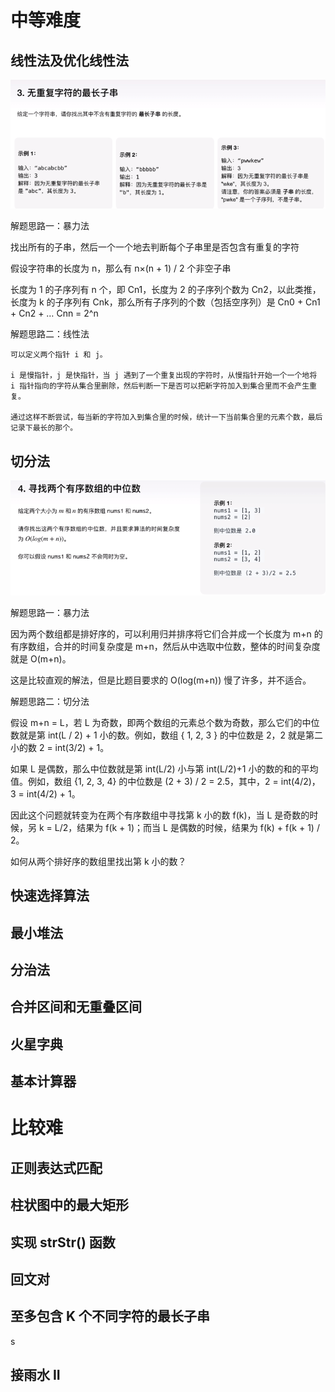 # 中等难度

## 线性法及优化线性法

<div align="center"> <img src="pic/LC03.png"/> </div>

解题思路一：暴力法

找出所有的子串，然后一个一个地去判断每个子串里是否包含有重复的字符


假设字符串的长度为 n，那么有 n×(n + 1) / 2 个非空子串  

长度为 1 的子序列有 n 个，即 Cn1，长度为 2 的子序列个数为 Cn2，以此类推，长度为 k 的子序列有 Cnk，那么所有子序列的个数（包括空序列）是 Cn0 + Cn1 + Cn2 + … Cnn = 2^n

解题思路二：线性法
```
可以定义两个指针 i 和 j。

i 是慢指针，j 是快指针，当 j 遇到了一个重复出现的字符时，从慢指针开始一个一个地将 i 指针指向的字符从集合里删除，然后判断一下是否可以把新字符加入到集合里而不会产生重复。

通过这样不断尝试，每当新的字符加入到集合里的时候，统计一下当前集合里的元素个数，最后记录下最长的那个。
```





## 切分法

<div align="center"> <img src="pic/LC04.png"/> </div>

解题思路一：暴力法  

因为两个数组都是排好序的，可以利用归并排序将它们合并成一个长度为 m+n 的有序数组，合并的时间复杂度是 m+n，然后从中选取中位数，整体的时间复杂度就是 O(m+n)。

这是比较直观的解法，但是比题目要求的 O(log(m+n)) 慢了许多，并不适合。

解题思路二：切分法

假设 m+n = L，若 L 为奇数，即两个数组的元素总个数为奇数，那么它们的中位数就是第 int(L / 2) + 1 小的数。例如，数组 { 1, 2, 3 } 的中位数是 2，2 就是第二小的数 2 = int(3/2) + 1。  

如果 L 是偶数，那么中位数就是第 int(L/2) 小与第 int(L/2)+1 小的数的和的平均值。例如，数组 {1, 2, 3, 4} 的中位数是 (2 + 3) / 2 = 2.5，其中，2 = int(4/2)，3 = int(4/2) + 1。   

因此这个问题就转变为在两个有序数组中寻找第 k 小的数 f(k)，当 L 是奇数的时候，另 k = L/2，结果为 f(k + 1)；而当 L 是偶数的时候，结果为 f(k) + f(k + 1) / 2。



如何从两个排好序的数组里找出第 k 小的数？

## 快速选择算法



## 最小堆法



## 分治法

## 合并区间和无重叠区间

## 火星字典

## 基本计算器


# 比较难

## 正则表达式匹配

## 柱状图中的最大矩形

## 实现 strStr() 函数

## 回文对

## 至多包含 K 个不同字符的最长子串
 

  s
## 接雨水 II

